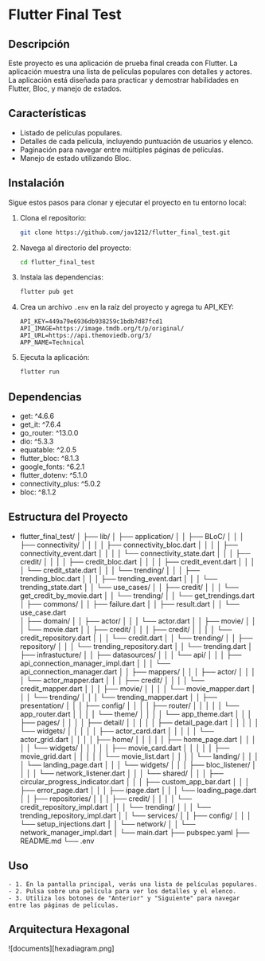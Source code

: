 # Flutter Final Test

## Descripción
Este proyecto es una aplicación de prueba final creada con Flutter. La aplicación muestra una lista de películas populares con detalles y actores. La aplicación está diseñada para practicar y demostrar habilidades en Flutter, Bloc, y manejo de estados.

## Características
- Listado de películas populares.
- Detalles de cada película, incluyendo puntuación de usuarios y elenco.
- Paginación para navegar entre múltiples páginas de películas.
- Manejo de estado utilizando Bloc.

## Instalación
Sigue estos pasos para clonar y ejecutar el proyecto en tu entorno local:

1. Clona el repositorio:
    ```bash
    git clone https://github.com/jav1212/flutter_final_test.git
    ```
2. Navega al directorio del proyecto:
    ```bash
    cd flutter_final_test
    ```
3. Instala las dependencias:
    ```bash
    flutter pub get
    ```
4. Crea un archivo `.env` en la raíz del proyecto y agrega tu API_KEY:
    ```env
    API_KEY=449a79e6936db938259c1bdb7d87fcd1
    API_IMAGE=https://image.tmdb.org/t/p/original/
    API_URL=https://api.themoviedb.org/3/
    APP_NAME=Technical
    ```
5. Ejecuta la aplicación:
    ```bash
    flutter run
    ```

## Dependencias
  - get: ^4.6.6
  - get_it: ^7.6.4
  - go_router: ^13.0.0
  - dio: ^5.3.3
  - equatable: ^2.0.5
  - flutter_bloc: ^8.1.3
  - google_fonts: ^6.2.1
  - flutter_dotenv: ^5.1.0
  - connectivity_plus: ^5.0.2
  - bloc: ^8.1.2

## Estructura del Proyecto
 - flutter_final_test/
    │
    ├── lib/
    │   ├── application/
    │   │   ├── BLoC/
    │   │   │   ├── connectivity/
    │   │   │   │   ├── connectivity_bloc.dart
    │   │   │   │   ├── connectivity_event.dart
    │   │   │   │   └── connectivity_state.dart
    │   │   │   ├── credit/
    │   │   │   │   ├── credit_bloc.dart
    │   │   │   │   ├── credit_event.dart
    │   │   │   │   └── credit_state.dart
    │   │   │   └── trending/
    │   │   │       ├── trending_bloc.dart
    │   │   │       ├── trending_event.dart
    │   │   │       └── trending_state.dart
    │   │   └── use_cases/
    │   │       ├── credit/
    │   │       │   └── get_credit_by_movie.dart
    │   │       └── trending/
    │   │           └── get_trendings.dart
    │   ├── commons/
    │   │   ├── failure.dart
    │   │   ├── result.dart
    │   │   └── use_case.dart   
    │   ├── domain/
    │   │   ├── actor/
    │   │   │   └── actor.dart
    │   │   ├── movie/
    │   │   │   └── movie.dart
    │   │   ├── credit/
    │   │   │   ├── credit/
    │   │   │   │   └── credit_repository.dart
    │   │   │   └── credit.dart
    │   │   └── trending/
    │   │       ├── repository/
    │   │       │   └── trending_repository.dart
    │   │       └── trending.dart
    │   ├── infrastucture/
    │   │   ├── datasources/
    │   │   │   └── api/
    │   │   │       ├── api_connection_manager_impl.dart
    │   │   │       └── api_connection_manager.dart
    │   │   ├── mappers/
    │   │   │   ├── actor/
    │   │   │   │   └── actor_mapper.dart
    │   │   │   ├── credit/
    │   │   │   │   └── credit_mapper.dart
    │   │   │   ├── movie/
    │   │   │   │   └── movie_mapper.dart
    │   │   │   └── trending/
    │   │   │       └── trending_mapper.dart
    │   │   ├── presentation/
    │   │   │   ├── config/
    │   │   │   │   ├── router/
    │   │   │   │   │   └── app_router.dart
    │   │   │   │   └── theme/
    │   │   │   │       └── app_theme.dart
    │   │   │   ├── pages/
    │   │   │   │   ├── detail/
    │   │   │   │   │   ├── detail_page.dart
    │   │   │   │   │   └── widgets/
    │   │   │   │   │       ├── actor_card.dart
    │   │   │   │   │       └── actor_grid.dart
    │   │   │   │   ├── home/
    │   │   │   │   │   ├── home_page.dart
    │   │   │   │   │   └── widgets/
    │   │   │   │   │       ├── movie_card.dart
    │   │   │   │   │       ├── movie_grid.dart
    │   │   │   │   │       └── movie_list.dart
    │   │   │   │   └── landing/
    │   │   │   │       └── landing_page.dart
    │   │   │   └── widgets/
    │   │   │       ├── bloc_listener/
    │   │   │       │    └── network_listener.dart
    │   │   │       └── shared/
    │   │   │            ├── circular_progress_indicator.dart
    │   │   │            ├── custom_app_bar.dart
    │   │   │            ├── error_page.dart
    │   │   │            ├── ipage.dart
    │   │   │            └── loading_page.dart
    │   │   ├── repositories/
    │   │   │   ├── credit/
    │   │   │   │   └── credit_repository_impl.dart
    │   │   │   └── trending/
    │   │   │       └── trending_repository_impl.dart
    │   │   └── services/
    │   │       ├── config/
    │   │       │   └── setup_injections.dart
    │   │       └── network/
    │   │           └── network_manager_impl.dart
    │   └── main.dart
    ├── pubspec.yaml
    ├── README.md
    └── .env

## Uso 
    - 1. En la pantalla principal, verás una lista de películas populares. 
    - 2. Pulsa sobre una película para ver los detalles y el elenco. 
    - 3. Utiliza los botones de "Anterior" y "Siguiente" para navegar entre las páginas de películas.

## Arquitectura Hexagonal
![documents][hexadiagram.png]